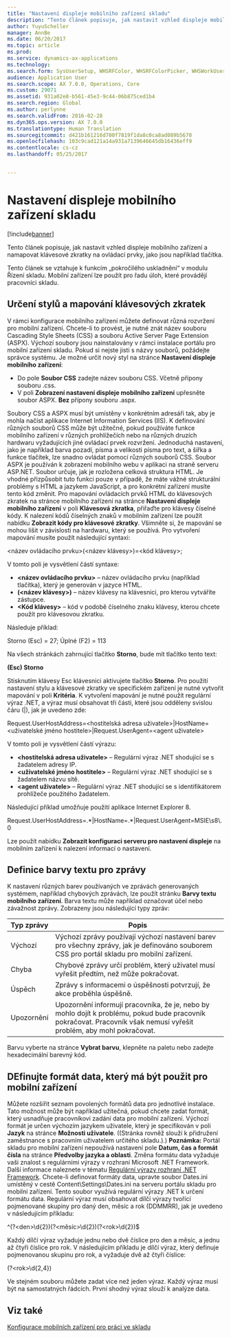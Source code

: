 ```yaml
---
title: "Nastavení displeje mobilního zařízení skladu"
description: "Tento článek popisuje, jak nastavit vzhled displeje mobilního zařízení a namapovat klávesové zkratky na ovládací prvky, jako jsou například tlačítka."
author: YuyuScheller
manager: AnnBe
ms.date: 06/20/2017
ms.topic: article
ms.prod: 
ms.service: dynamics-ax-applications
ms.technology: 
ms.search.form: SysUserSetup, WHSRFColor, WHSRFColorPicker, WHSWorkUserDisplaySettings
audience: Application User
ms.search.scope: AX 7.0.0, Operations, Core
ms.custom: 29071
ms.assetid: 931a02e8-b561-45e3-9c44-06b875ced1b4
ms.search.region: Global
ms.author: perlynne
ms.search.validFrom: 2016-02-28
ms.dyn365.ops.version: AX 7.0.0
ms.translationtype: Human Translation
ms.sourcegitcommit: d421b161216d700f7819f1da8c0ca8ad089b5670
ms.openlocfilehash: 103c9cad121a14a931a7139646645db16436eff9
ms.contentlocale: cs-cz
ms.lasthandoff: 05/25/2017


---
```


# <a name="warehouse-mobile-device-display-settings"></a>Nastavení displeje mobilního zařízení skladu

[!include[banner](../includes/banner.md)]


Tento článek popisuje, jak nastavit vzhled displeje mobilního zařízení a namapovat klávesové zkratky na ovládací prvky, jako jsou například tlačítka. 

Tento článek se vztahuje k funkcím „pokročilého uskladnění“ v modulu Řízení skladu. Mobilní zařízení lze použít pro řadu úloh, které provádějí pracovníci skladu.

## <a name="specify-styles-and-map-keyboard-shortcuts"></a>Určení stylů a mapování klávesových zkratek
V rámci konfigurace mobilního zařízení můžete definovat různá rozvržení pro mobilní zařízení. Chcete-li to provést, je nutné znát název souboru Cascading Style Sheets (CSS) a souboru Active Server Page Extension (ASPX). Výchozí soubory jsou nainstalovány v rámci instalace portálu pro mobilní zařízení skladu. Pokud si nejste jisti s názvy souborů, požádejte správce systému. Je možné určit nový styl na stránce **Nastavení displeje mobilního zařízení**:

-    Do pole **Soubor CSS** zadejte název souboru CSS. Včetně přípony souboru .css.
-   V poli **Zobrazení nastavení displeje mobilního zařízení** upřesněte soubor ASPX. **Bez** přípony souboru .aspx.

Soubory CSS a ASPX musí být umístěny v konkrétním adresáři tak, aby je mohla načíst aplikace Internet Information Services (IIS). K definování různých souborů CSS může být užitečné, pokud používáte funkce mobilního zařízení v různých prohlížečích nebo na různých druzích hardwaru vyžadujících jiné ovládací prvek rozvržení. Jednoduchá nastavení, jako je například barva pozadí, písma a velikosti písma pro text, a šířka a funkce tlačítek, lze snadno ovládat pomocí různých souborů CSS. Soubor ASPX je používán k zobrazení mobilního webu v aplikaci na straně serveru ASP.NET. Soubor určuje, jak je rozložena celková struktura HTML. Je vhodné přizpůsobit tuto funkci pouze v případě, že máte vážné strukturální problémy s HTML a jazykem JavaScript, a pro konkrétní zařízení musíte tento kód změnit. Pro mapování ovládacích prvků HTML do klávesových zkratek na stránce mobilního zařízení na stránce **Nastavení displeje mobilního zařízení** v poli **Klávesová zkratka**, přiřaďte pro klávesy číselné kódy. K nalezení kódů číselných znaků v mobilním zařízení lze použít nabídku **Zobrazit kódy pro klávesové zkratky**. Všimněte si, že mapování se mohou lišit v závislosti na hardwaru, který se používá. Pro vytvoření mapování musíte použít následující syntaxi:

&lt;název ovládacího prvku&gt;(&lt;název klávesy&gt;)=&lt;kód klávesy&gt;;

V tomto poli je vysvětlení částí syntaxe:

-   **&lt;název ovládacího prvku&gt;** – název ovládacího prvku (například tlačítka), který je generován v jazyce HTML.
-   **(&lt;název klávesy&gt;)** – název klávesy na klávesnici, pro kterou vytváříte zástupce.
-   **&lt;Kód klávesy&gt;** – kód v podobě číselného znaku klávesy, kterou chcete použít pro klávesovou zkratku.

Následuje příklad:

Storno (Esc) = 27; Úplné (F2) = 113

Na všech stránkách zahrnující tlačítko **Storno**, bude mít tlačítko tento text:

**(Esc) Storno**

Stisknutím klávesy Esc klávesnici aktivujete tlačítko **Storno**. Pro použití nastavení stylu a klávesové zkratky ve specifickém zařízení je nutné vytvořit mapování v poli **Kritéria**. K vytvoření mapování je nutné použít regulární výraz .NET, a výraz musí obsahovat tři části, které jsou odděleny svislou čáru (|), jak je uvedeno zde:

Request.UserHostAddress=&lt;hostitelská adresa uživatele&gt;|HostName=&lt;uživatelské jméno hostitele&gt;|Request.UserAgent=&lt;agent uživatele&gt;

V tomto poli je vysvětlení částí výrazu:

-   **&lt;hostitelská adresa uživatele&gt;** – Regulární výraz .NET shodující se s žadatelem adresy IP.
-   **&lt;uživatelské jméno hostitele&gt;** – Regulární výraz .NET shodující se s žadatelem názvu sítě.
-   **&lt;agent uživatele&gt;** – Regulární výraz .NET shodující se s identifikátorem prohlížeče použitého žadatelem.

Následující příklad umožňuje použití aplikace Internet Explorer 8.

Request.UserHostAddress=.\*|HostName=.\*|Request.UserAgent=MSIE\\s8\\.0

Lze použít nabídku **Zobrazit konfiguraci serveru pro nastavení displeje** na mobilním zařízení k nalezení informací o nastavení.

## <a name="define-text-colors-for-messages"></a>Definice barvy textu pro zprávy
K nastavení různých barev používaných ve zprávách generovaných systémem, například chybových zprávách, lze použít stránku **Barvy textu mobilního zařízení**. Barva textu může například označovat účel nebo závažnost zprávy. Zobrazeny jsou následující typy zpráv:

| Typ zprávy | Popis                                                                                                                                                                            |
|--------------|----------------------------------------------------------------------------------------------------------------------------------------------------------------------------------------|
| Výchozí      | Výchozí zprávy používají výchozí nastavení barev pro všechny zprávy, jak je definováno souborem CSS pro portál skladu pro mobilní zařízení.                                                   |
| Chyba        | Chybové zprávy určí problém, který uživatel musí vyřešit předtím, než může pokračovat.                                                                                             |
| Úspěch      | Zprávy s informacemi o úspěšnosti potvrzují, že akce proběhla úspěšně.                                                                                                                                |
| Upozornění      | Upozornění informují pracovníka, že je, nebo by mohlo dojít k problému, pokud bude pracovník pokračovat. Pracovník však nemusí vyřešit problém, aby mohl pokračovat. |

Barvu vyberte na stránce **Vybrat barvu**, klepněte na paletu nebo zadejte hexadecimální barevný kód.

## <a name="define-the-date-format-to-use-on-mobile-devices"></a>DEfinujte formát data, který má být použit pro mobilní zařízení
Můžete rozšířit seznam povolených formátů data pro jednotlivé instalace. Tato možnost může být například užitečná, pokud chcete zadat formát, který usnadňuje pracovníkovi zadání data pro mobilní zařízení. Výchozí formát je určen výchozím jazykem uživatele, který je specifikován v poli **Jazyk** na stránce **Možnosti uživatele**. ((Stránka rovněž slouží k přidružení zaměstnance s pracovním uživatelem určitého skladu.).) **Poznámka:** Portál skladu pro mobilní zařízení nepoužívá nastavení pole **Datum, čas a formát čísla** na stránce **Předvolby jazyka a oblasti**. Změna formátu data vyžaduje vaši znalost s regulárními výrazy v rozhraní Microsoft .NET Framework. Další informace naleznete v tématu [Regulární výrazy rozhraní .NET Framework](http://go.microsoft.com/fwlink/?LinkId=391260). Chcete-li definovat formáty data, upravte soubor Dates.ini umístěný v cestě Content\\Settings\\Dates.ini na serveru portálu skladu pro mobilní zařízení. Tento soubor využívá regulární výrazy .NET k určení formátu data. Regulární výraz musí obsahovat dílčí výrazy tvořící pojmenované skupiny pro daný den, měsíc a rok (DDMMRR), jak je uvedeno v následujícím příkladu:

^(?&lt;den&gt;\\d{2})(?&lt;měsíc&gt;\\d{2})(?&lt;rok&gt;\\d{2})$

Každý dílčí výraz vyžaduje jednu nebo dvě číslice pro den a měsíc, a jednu až čtyři číslice pro rok. V následujícím příkladu je dílčí výraz, který definuje pojmenovanou skupinu pro rok, a vyžaduje dvě až čtyři číslice:

(?&lt;rok&gt;\\d{2,4})

Ve stejném souboru můžete zadat více než jeden výraz. Každý výraz musí být na samostatných řádcích. První shodný výraz slouží k analýze data.

<a name="see-also"></a>Viz také
--------

[Konfigurace mobilních zařízení pro práci ve skladu](configure-mobile-devices-warehouse.md)




